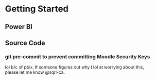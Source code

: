 # Getting Started

## Power BI

## Source Code
### git pre-commit to prevent committing Moodle Security Keys
lol b/c of pbix.
If someone figures out why I lol at worrying about this, please let me know @sqrl-ca.
